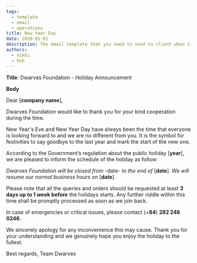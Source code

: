```yaml
---
tags: 
  - template
  - email
  - operations
title: New Year Day
date: 2020-01-01
description: The email template that you need to send to client when it's near holiday to announce about the absence. 
authors:
  - nikki
  - hnh
---
```


**Title**: Dwarves Foundation - Holiday Announcement

**Body**

Dear [**company name**],

Dwarves Foundation would like to thank you for your kind cooperation during the time.

New Year's Eve and New Year Day have always been the time that everyone is looking forward to and we are no different from you. It is the symbol for festivities to say goodbye to the last year and mark the start of the new one.

According to the Government’s regulation about the public holiday [**year**], we are pleased to inform the schedule of the holiday as follow:

*Dwarves Foundation will be closed from* -date- *to the end of* [**date**]*. We will resume our normal business hours on* [**date**]*.*

Please note that all the queries and orders should be requested at least **3 days up to 1 week before** the holidays starts. Any further riddle within this time shall be promptly processed as soon as we join back.

In case of emergencies or critical issues, please contact (+**84**) **282 246 0246**.

We sincerely apology for any inconvenience this may cause. Thank you for your understanding and we genuinely hope you enjoy the holiday to the fullest.

Best regards,
Team Dwarves

